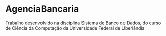 # AgenciaBancaria

Trabalho desenvolvido na disciplina Sistema de Banco de Dados, do curso de Ciência da Computação da Universidade Federal de Uberlândia
